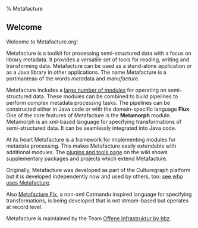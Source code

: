 % Metafacture

## Welcome

Welcome to Metafacture.org!

Metafacture is a toolkit for processing semi-structured data with a focus on library metadata. It provides a versatile set of tools for reading, writing and transforming data. Metafacture can be used as a stand-alone application or as a Java library in other applications. The name Metafacture is a portmanteau of the words *meta*data and manu*facture*.

Metafacture includes a [large number of modules](https://github.com/metafacture/metafacture-documentation/blob/master/flux-commands.md) for operating on semi-structured data. These modules can be combined to build pipelines to perform complex metadata processing tasks. The pipelines can be constructed either in Java code or with the domain-specific language **Flux**. One of the core features of Metafacture is the **Metamorph** module. Metamorph is an xml-based language for specifying transformations of semi-structured data. It can be seamlessly integrated into Java code.

At its heart Metafacture is a framework for implementing modules for metadata processing. This makes Metafacture easily extendable with additional modules. The [plugins and tools page](https://github.com/metafacture/metafacture-core/wiki/Plugins-and-Tools) on the wiki shows supplementary packages and projects which extend Metafacture.

Originally, Metafacture was developed as part of the Culturegraph platform but it is developed independently now and used by others, too: [see who uses Metafacture](https://github.com/metafacture/metafacture-core/wiki/Who-uses-Metafacture).

Also [Metafacture Fix](https://github.com/metafacture/metafacture-fix), a non-xml Catmandu inspired language for specifying transformations, is being developed that is not stream-based but operates at record level.

Metafacture is maintained by the Team [Offene Infrastruktur by hbz](https://www.hbz-nrw.de/produkte/linked-open-data).
